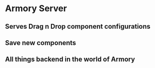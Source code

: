 # Armory Server

## Serves Drag n Drop component configurations
## Save new components
## All things backend in the world of Armory
